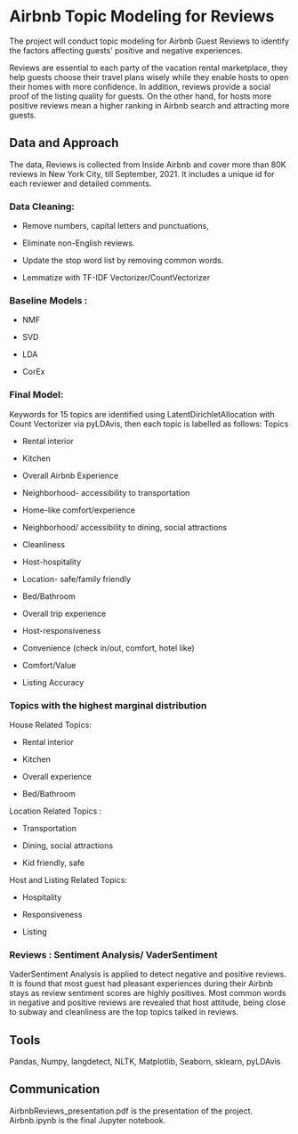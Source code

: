 # Airbnb Topic Modeling for Reviews

The project will conduct topic modeling for Airbnb Guest Reviews to identify the factors affecting guests' positive and negative experiences.

Reviews are essential to each party of the vacation rental marketplace, they help guests choose their travel plans wisely while they enable hosts to open their homes with 
more confidence. 
In addition, reviews provide a social proof of the listing quality for guests. On the other hand, for hosts more positive reviews mean a higher ranking in Airbnb search and 
attracting more guests.

## Data and Approach 

The data, Reviews is collected from Inside Airbnb and cover more than 80K reviews in New York City, till September, 2021. It includes a unique id for each reviewer and detailed comments.

### Data Cleaning:

- Remove numbers,  capital letters and punctuations,

- Eliminate non-English reviews.

- Update the stop word list by removing common words. 

- Lemmatize with TF-IDF Vectorizer/CountVectorizer

### Baseline Models : 

- NMF 

- SVD

- LDA

- CorEx


### Final Model:
Keywords for 15 topics are identified using LatentDirichletAllocation with Count Vectorizer via pyLDAvis, then each topic is labelled as follows:
Topics
- Rental interior 
- Kitchen 

- Overall Airbnb Experience

- Neighborhood- accessibility to transportation

- Home-like comfort/experience

- Neighborhood/ accessibility to dining, social attractions

- Cleanliness

- Host-hospitality

- Location- safe/family friendly

- Bed/Bathroom

- Overall trip experience

- Host-responsiveness

- Convenience (check in/out, comfort, hotel like)

- Comfort/Value

- Listing Accuracy


### Topics with the highest marginal distribution 

House Related Topics:

- Rental interior

- Kitchen

- Overall experience

- Bed/Bathroom

Location Related Topics :

- Transportation 

- Dining, social attractions

- Kid friendly, safe

Host and Listing Related Topics:

- Hospitality  

- Responsiveness

- Listing 


###  Reviews : Sentiment Analysis/ VaderSentiment 

VaderSentiment Analysis is applied to detect negative and positive reviews. It is found that most guest had pleasant experiences during their Airbnb stays as review sentiment scores are highly positives. Most common words in negative and positive reviews are revealed that host attitude, being close to subway and cleanliness are the top topics talked in reviews. 




## Tools

Pandas, Numpy, langdetect, NLTK, Matplotlib, Seaborn, sklearn, pyLDAvis

## Communication

AirbnbReviews_presentation.pdf is the presentation of the project. Airbnb.ipynb is the final Jupyter notebook.
